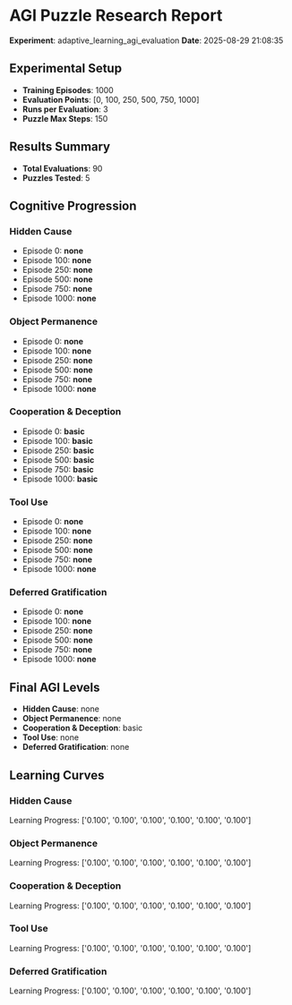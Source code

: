 # AGI Puzzle Research Report

**Experiment**: adaptive_learning_agi_evaluation
**Date**: 2025-08-29 21:08:35

## Experimental Setup

- **Training Episodes**: 1000
- **Evaluation Points**: [0, 100, 250, 500, 750, 1000]
- **Runs per Evaluation**: 3
- **Puzzle Max Steps**: 150

## Results Summary

- **Total Evaluations**: 90
- **Puzzles Tested**: 5

## Cognitive Progression

### Hidden Cause
- Episode 0: **none**
- Episode 100: **none**
- Episode 250: **none**
- Episode 500: **none**
- Episode 750: **none**
- Episode 1000: **none**

### Object Permanence
- Episode 0: **none**
- Episode 100: **none**
- Episode 250: **none**
- Episode 500: **none**
- Episode 750: **none**
- Episode 1000: **none**

### Cooperation & Deception
- Episode 0: **basic**
- Episode 100: **basic**
- Episode 250: **basic**
- Episode 500: **basic**
- Episode 750: **basic**
- Episode 1000: **basic**

### Tool Use
- Episode 0: **none**
- Episode 100: **none**
- Episode 250: **none**
- Episode 500: **none**
- Episode 750: **none**
- Episode 1000: **none**

### Deferred Gratification
- Episode 0: **none**
- Episode 100: **none**
- Episode 250: **none**
- Episode 500: **none**
- Episode 750: **none**
- Episode 1000: **none**

## Final AGI Levels

- **Hidden Cause**: none
- **Object Permanence**: none
- **Cooperation & Deception**: basic
- **Tool Use**: none
- **Deferred Gratification**: none

## Learning Curves

### Hidden Cause
Learning Progress: ['0.100', '0.100', '0.100', '0.100', '0.100', '0.100']

### Object Permanence
Learning Progress: ['0.100', '0.100', '0.100', '0.100', '0.100', '0.100']

### Cooperation & Deception
Learning Progress: ['0.100', '0.100', '0.100', '0.100', '0.100', '0.100']

### Tool Use
Learning Progress: ['0.100', '0.100', '0.100', '0.100', '0.100', '0.100']

### Deferred Gratification
Learning Progress: ['0.100', '0.100', '0.100', '0.100', '0.100', '0.100']


